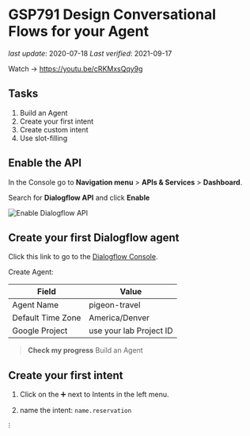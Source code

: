 # GSP791 Design Conversational Flows for your Agent

_last update_: 2020-07-18
_Last verified_: 2021-09-17

Watch → <https://youtu.be/cRKMxsQqy9g>

## Tasks

1. Build an Agent
1. Create your first intent
1. Create custom intent
1. Use slot-filling

## Enable the API

In the Console go to **Navigation menu** > **APIs & Services** > **Dashboard**.

Search for **Dialogflow API** and click **Enable**

![Enable Dialogflow API](https://cdn.qwiklabs.com/0dpgt58U%2FhdGkF3YBRyQkz1AVGSQIiTFY6i2ZoZ6KOY%3D)

## Create your first Dialogflow agent

Click this link to go to the [Dialogflow Console](https://dialogflow.cloud.google.com/).

Create Agent:

| Field | Value|
|--|--|
| Agent Name | pigeon-travel |
| Default Time Zone | America/Denver |
| Google Project | use your lab Project ID |

> **Check my progress**
> Build an Agent

## Create your first intent

1. Click on the ➕ next to Intents in the left menu.

2. name the intent: `name.reservation`

⫶
